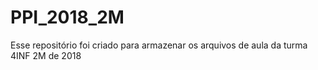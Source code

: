# PPI_2018_2M
Esse repositório foi criado para armazenar os arquivos de aula da turma 4INF 2M de 2018
